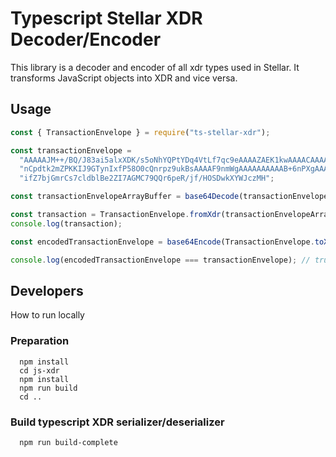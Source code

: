 # Typescript Stellar XDR Decoder/Encoder

This library is a decoder and encoder of all xdr types used in Stellar. It transforms JavaScript objects into XDR and vice versa.

## Usage

```javascript
const { TransactionEnvelope } = require("ts-stellar-xdr");

const transactionEnvelope =
  "AAAAAJM++/BQ/J83ai5alxXDK/s5oNhYQPtYDq4VtLf7qc9eAAAAZAEK1kwAAAACAAAAAAAAAAAAAAABAAAAAAAAAAAAAAAAzMnJ6" +
  "nCpdtk2mZPKKIJ9GTynIxfP58O0cQnrpz9ukBsAAAAF9nmWgAAAAAAAAAAB+6nPXgAAAEBKCwRLujMDdruWlHGpvcBYaVKqUDGbpH" +
  "ifZ7bjGmrCs7cldblBe2ZI7AGMC79QQr6peR/jf/HOSDwkXYWJczMH";

const transactionEnvelopeArrayBuffer = base64Decode(transactionEnvelope); // for some base64 decoding function

const transaction = TransactionEnvelope.fromXdr(transactionEnvelopeArrayBuffer);
console.log(transaction);

const encodedTransactionEnvelope = base64Encode(TransactionEnvelope.toXdr(transaction));

console.log(encodedTransactionEnvelope === transactionEnvelope); // true
```

## Developers

How to run locally
### Preparation
```
  npm install
  cd js-xdr
  npm install
  npm run build
  cd ..
```

### Build typescript XDR serializer/deserializer
```
  npm run build-complete
```

